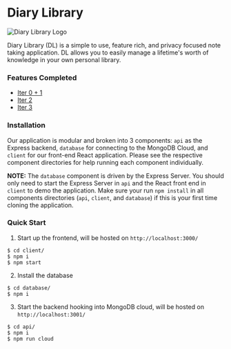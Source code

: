 # Diary Library

![Diary Library Logo](docs/assets/logo.png)

Diary Library (DL) is a simple to use, feature rich, and privacy focused note taking application. DL allows you to easily manage a lifetime's worth of knowledge in your own personal library.

### Features Completed

- [Iter 0 + 1](https://github.com/BUMETCS673/BUMETCS673OLF21P3/issues?q=is%3Aissue+is%3Aclosed+project%3ABUMETCS673%2FBUMETCS673OLF21P3%2F2)
- [Iter 2](https://github.com/BUMETCS673/BUMETCS673OLF21P3/issues?q=is%3Aissue+is%3Aclosed+project%3ABUMETCS673%2FBUMETCS673OLF21P3%2F3)
- [Iter 3](TBD)

### Installation

Our application is modular and broken into 3 components: `api` as the Express backend, `database` for connecting to the MongoDB Cloud, and `client` for our front-end React application. Please see the respective component directories for help running each component individually.

**NOTE:** The `database` component is driven by the Express Server. You should only need to start the Express Server in `api` and the React front end in `client` to demo the application. Make sure your run `npm install` in all components directories (`api`, `client`, and `database`) if this is your first time cloning the application.

### Quick Start

1. Start up the frontend, will be hosted on `http://localhost:3000/`

```
$ cd client/
$ npm i
$ npm start
```

2. Install the database

```
$ cd database/
$ npm i
```

3. Start the backend hooking into MongoDB cloud, will be hosted on `http://localhost:3001/`

```
$ cd api/
$ npm i
$ npm run cloud
```
